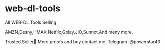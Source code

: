 # web-dl-tools
All WEB-DL Tools Selling

AMZN,Desny,HMAX,Netflix,Gplay,JIO,Sunnxt,And meny more.

Trusted Seller💯
More proofs and buy contact me.
Telegram :@powerstar43

